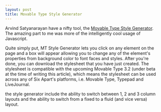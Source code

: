```yaml
---
layout: post
title: Movable Type Style Generator
---
```


Arvind Satyanarayan have a nifty tool, the [Movable Type Style Generator](http://styles.movalog.com/generator/). The amazing part to me was more of the intelligently cool usage of Javascript.

Quite simply put, MT Style Generator lets you click on any element on the page and a box will appear allowing you to change any of the element's properties from background color to font faces and styles. After you're done, you can download the stylesheet that you have just created. The stylesheet is compatible with the upcoming Movable Type 3.2 (under beta at the time of writing this article), which means the stylesheet can be used across any of Six Apart's platforms, i.e. Movable Type, Typepad and LiveJournal.

the style generator include the ability to switch between 1, 2 and 3 column layouts and the ability to switch from a fixed to a fluid (and vice versa) layout.
